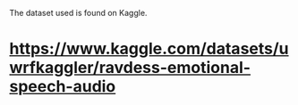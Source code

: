 The dataset used is found on Kaggle.
# https://www.kaggle.com/datasets/uwrfkaggler/ravdess-emotional-speech-audio
